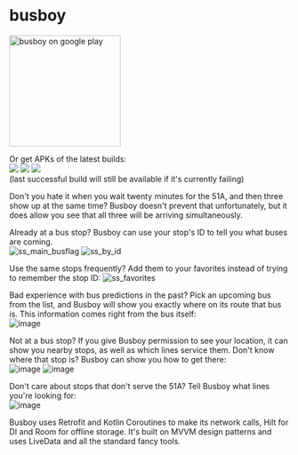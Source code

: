 # busboy  


<a href='https://play.google.com/store/apps/details?id=com.taitsmith.busboy'><img alt='busboy on google play' src='https://play.google.com/intl/en_us/badges/static/images/badges/en_badge_web_generic.png' width=200 height=auto/></a>

Or get APKs of the latest builds:  
<a href='https://busboy.dev/apks/main/'><img src='https://jenkins.busboy.dev/buildStatus/icon?job=busboy_master&subject=main'></a>
<a href='https://busboy.dev/apks/dev/'><img src='https://jenkins.busboy.dev/buildStatus/icon?job=busboy_dev&subject=dev'></a>
<a href='https://busboy.dev/apks/feature/'><img src='https://jenkins.busboy.dev/buildStatus/icon?job=busboy_feature&subject=feature'></a>  
(last successful build will still be available if it's currently failing)

Don't you hate it when you wait twenty minutes for the 51A, and then three show up at the same time? Busboy doesn't prevent that unfortunately, but it does allow you see that all three will be arriving simultaneously. 
  
Already at a bus stop? Busboy can use your stop's ID to tell you what buses are coming.  
![ss_main_busflag](https://user-images.githubusercontent.com/18432394/224452432-4e0dc5fe-926e-4466-99dd-9307277e1aea.png)
![ss_by_id](https://user-images.githubusercontent.com/18432394/224452496-86ba6e14-d040-4391-9624-98901561b004.png)

Use the same stops frequently? Add them to your favorites instead of trying to remember the stop ID:
![ss_favorites](https://user-images.githubusercontent.com/18432394/224452517-bc353196-aa76-46c1-b2b3-5615cbf66c95.png)

Bad experience with bus predictions in the past? Pick an upcoming bus from the list, and Busboy will show you exactly where on its route that bus is. This information comes right from the bus itself:  
![image](https://user-images.githubusercontent.com/18432394/224452532-1fdb89b5-c077-4d83-9877-b74b306dce5f.png)

Not at a bus stop? If you give Busboy permission to see your location, it can show you nearby stops, as well as which lines service them. Don't know where that stop is? Busboy can show you how to get there:  
![image](https://user-images.githubusercontent.com/18432394/224452561-29ab2a39-dccd-4467-93ed-8c3c9093c7de.png)
![image](https://user-images.githubusercontent.com/18432394/224452579-5fba99c6-e5d4-4dc6-91ef-4c8380b94a21.png)

Don't care about stops that don't serve the 51A? Tell Busboy what lines you're looking for:  
![image](https://user-images.githubusercontent.com/18432394/224452590-a796598b-d14a-449f-b92d-02306923cb19.png)


Busboy uses Retrofit and Kotlin Coroutines to make its network calls, Hilt for DI and Room for offline storage. It's built on MVVM design patterns and uses LiveData and all the standard fancy tools.

